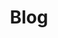 ---
title: Blog
description: Blog post describing various technical or non technical topics.
image:

# Badge style
style:
    background: "#2a9d8f"
    color: "#fff"
---
